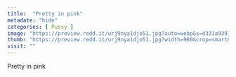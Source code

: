 ```yaml
---
title:  "Pretty in pink"
metadate: "hide"
categories: [ Pussy ]
image: "https://preview.redd.it/urj9nya1djo51.jpg?auto=webp&s=d331a93917abd398771658f08b4e610cc927927d"
thumb: "https://preview.redd.it/urj9nya1djo51.jpg?width=960&crop=smart&auto=webp&s=226f0908332b7ce7cccd00cb32f8e105db127d4d"
visit: ""
---
```

Pretty in pink
